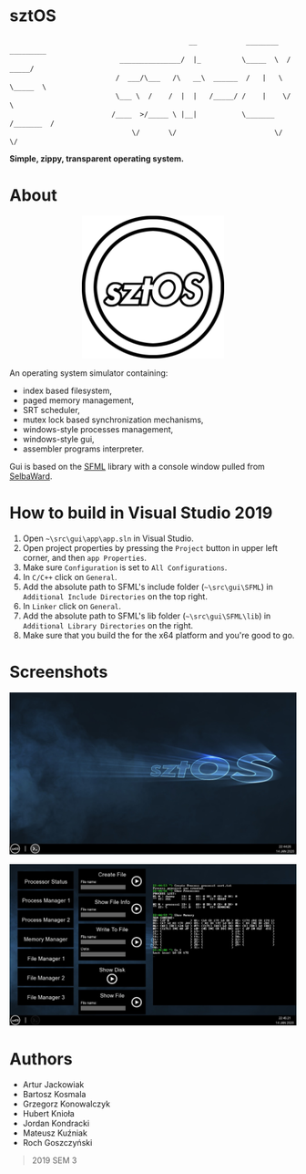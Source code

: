 # sztOS

```
                                            __            ________    _________
                           _______________/  |_          \_____  \  /   _____/
                          /  ___/\___   /\   __\  ______  /   |   \ \_____  \ 
                          \___ \  /    /  |  |   /_____/ /    |    \/        \
                         /____  >/_____ \ |__|           \_______  /_______  /
                              \/       \/                        \/        \/ 
```
**Simple, zippy, transparent operating system.**
# About
<p align="center">
  <img src="/src/gui/app/resources/LogoSZTOS.png" width="250" title="Logo">
</p>

An operating system simulator containing: 
* index based filesystem, 
* paged memory management, 
* SRT scheduler, 
* mutex lock based synchronization mechanisms,
* windows-style processes management,
* windows-style gui,
* assembler programs interpreter.

Gui is based on the [SFML](https://github.com/SFML/SFML) library with a console window pulled from [SelbaWard](https://github.com/Hapaxia/SelbaWard/wiki).

# How to build in Visual Studio 2019
1. Open `~\src\gui\app\app.sln` in Visual Studio.
1. Open project properties by pressing the `Project` button in upper left corner, and then `app Properties`.
1. Make sure `Configuration` is set to `All Configurations`.
1. In `C/C++` click on `General`. 
1. Add the absolute path to SFML's include folder (`~\src\gui\SFML`) in `Additional Include Directories` on the top right.
1. In `Linker` click on `General`.
1. Add the absolute path to SFML's lib folder (`~\src\gui\SFML\lib`) in `Additional Library Directories` on the right.
1. Make sure that you build the for the x64 platform and you're good to go.

# Screenshots

<p align="center">
  <img src="/src/gui/app/resources/screen2.jpg" width="1000" title="Screen2">
</p>
<p align="center">
  <img src="/src/gui/app/resources/screen1.jpg" width="1000" title="Screen1">
</p>

# Authors
- Artur Jackowiak 
- Bartosz Kosmala
- Grzegorz Konowalczyk
- Hubert Knioła
- Jordan Kondracki
- Mateusz Kuźniak
- Roch Goszczyński
> 2019 SEM 3
